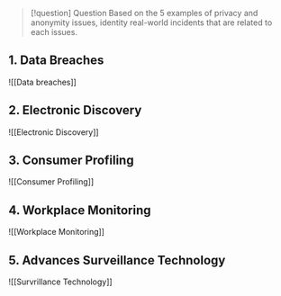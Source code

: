 >[!question] Question
>Based on the 5 examples of privacy and anonymity issues, identity real-world incidents that are related to each issues.

## 1. Data Breaches
![[Data breaches]]

## 2. Electronic Discovery
![[Electronic Discovery]]
## 3. Consumer Profiling
 ![[Consumer Profiling]]
## 4. Workplace Monitoring
![[Workplace Monitoring]]
## 5. Advances Surveillance Technology

![[Survrillance Technology]]
